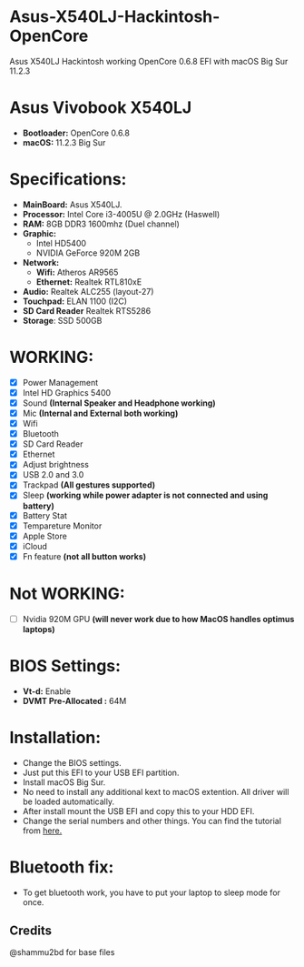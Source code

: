 # Asus-X540LJ-Hackintosh-OpenCore
Asus X540LJ Hackintosh working OpenCore 0.6.8 EFI with macOS Big Sur 11.2.3

# Asus Vivobook X540LJ
- **Bootloader:** OpenCore 0.6.8
- **macOS:** 11.2.3 Big Sur

# Specifications:

- **MainBoard:** Asus X540LJ.
- **Processor:** Intel Core i3-4005U @ 2.0GHz (Haswell)
- **RAM:** 8GB DDR3 1600mhz (Duel channel)
- **Graphic:** 
  + Intel HD5400
  + NVIDIA GeForce 920M 2GB
- **Network:**
  + **Wifi:** Atheros AR9565
  + **Ethernet:** Realtek RTL810xE
- **Audio:** Realtek ALC255 (layout-27)
- **Touchpad:** ELAN 1100 (I2C)
- **SD Card Reader** Realtek RTS5286
- **Storage**: SSD 500GB

# WORKING:
- [x] Power Management
- [x] Intel HD Graphics 5400
- [x] Sound **(Internal Speaker and Headphone working)**
- [x] Mic **(Internal and External both working)**
- [x] Wifi
- [x] Bluetooth
- [x] SD Card Reader
- [x] Ethernet
- [x] Adjust brightness 
- [x] USB 2.0 and 3.0
- [x] Trackpad **(All gestures supported)**
- [x] Sleep  **(working while power adapter is not connected and using battery)**
- [x] Battery Stat 
- [x] Tempareture Monitor 
- [x] Apple Store 
- [x] iCloud 
- [x] Fn feature    **(not all button works)**

# Not WORKING:
- [ ] Nvidia 920M GPU   **(will never work due to how MacOS handles optimus laptops)**


# BIOS Settings:
- **Vt-d:** Enable
- **DVMT Pre-Allocated :** 64M

# Installation:
- Change the BIOS settings.
- Just put this EFI to your USB EFI partition.
- Install macOS Big Sur.
- No need to install any additional kext to macOS extention. All driver will be loaded automatically.
- After install mount the USB EFI and copy this to your HDD EFI.
- Change the serial numbers and other things. You can find the tutorial from [here.](https://dortania.github.io/OpenCore-Install-Guide/config-laptop.plist/broadwell.html#platforminfo)

# Bluetooth fix:
- To get bluetooth work, you have to put your laptop to sleep mode for once.


## Credits
@shammu2bd for base files
